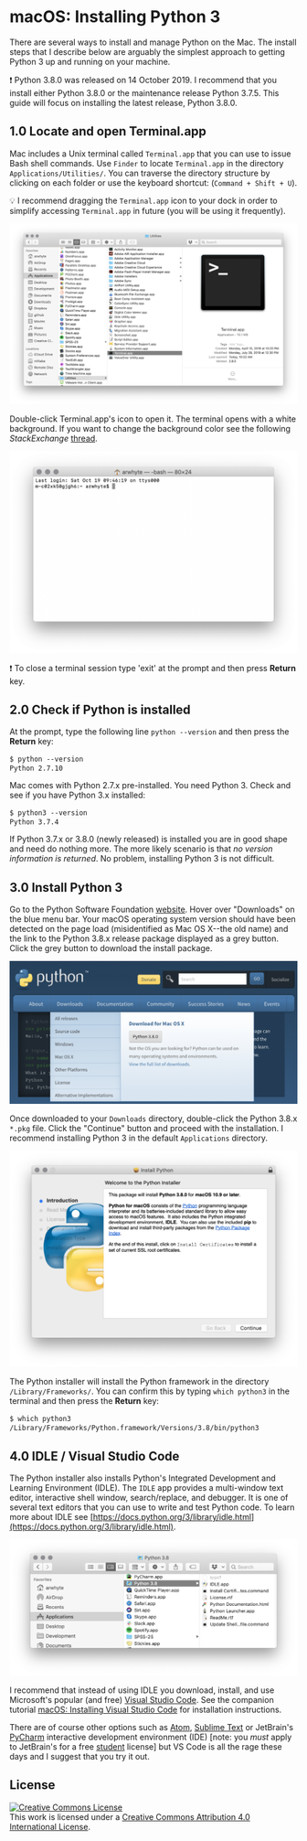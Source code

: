 # macOS: Installing Python 3
There are several ways to install and manage Python on the Mac. The install steps that I describe below are 
arguably the simplest approach to getting Python 3 up and running on your machine.

:exclamation: Python 3.8.0 was released on 14 October 2019. I recommend that you install either Python 3.8.0 or the maintenance release 
Python 3.7.5. This guide will focus on installing the latest release, Python 3.8.0.

## 1.0 Locate and open Terminal.app
Mac includes a Unix terminal called `Terminal.app` that you can use to issue Bash shell commands. Use `Finder` to locate 
`Terminal.app` in the directory `Applications/Utilities/`. You can traverse the directory structure by clicking on 
each folder or use the keyboard shortcut: (`Command + Shift + U`). 

:bulb: I recommend dragging the `Terminal.app` icon to your dock in order to simplify accessing `Terminal.app` in future 
(you will be using it frequently).

![Find Terminal.app](assets/mac-finder_application_utilities_terminal.png)

Double-click Terminal.app's icon to open it. The terminal opens with a white background. If you want to change the 
background color see the following _StackExchange_
[thread](https://apple.stackexchange.com/questions/92756/how-do-you-change-mac-terminal-theme-so-that-it-doesnt-go-back-to-basic-every).

![Open Terminal.app](assets/mac-terminal_screen.png)

:exclamation: To close a terminal session type 'exit' at the prompt and then press __Return__ key.

## 2.0 Check if Python is installed
At the prompt, type the following line `python --version` and then press the __Return__ key: 

```commandline
$ python --version
Python 2.7.10
```

Mac comes with Python 2.7.x pre-installed. You need Python 3. Check and see if you have Python 3.x installed:

```commandline
$ python3 --version
Python 3.7.4
```

If Python 3.7.x or 3.8.0 (newly released) is installed you are in good shape and need do nothing more. The more likely 
scenario is that _no version information is returned_. No problem, installing Python 3 is not difficult.

## 3.0 Install Python 3
Go to the Python Software Foundation [website](https://www.python.org). Hover over "Downloads" on the blue menu bar. Your 
macOS operating system version should have been detected on the page load (misidentified as Mac OS X--the old name) and
the link to the Python 3.8.x release package displayed as a grey button. Click the grey button to download the install 
package.

![Download Python from the Python Software Foundation](assets/python-download.png)

Once downloaded to your `Downloads` directory, double-click the Python 3.8.x `*.pkg` file. Click the "Continue" button 
and proceed with the installation. I recommend installing Python 3 in the default `Applications` directory.

![Python Installer](assets/python-installer.png)

The Python installer will install the Python framework in the directory `/Library/Frameworks/`. You can confirm this
by typing `which python3` in the terminal and then press the __Return__ key:

```commandline
$ which python3
/Library/Frameworks/Python.framework/Versions/3.8/bin/python3
```

## 4.0 IDLE / Visual Studio Code
The Python installer also installs Python's Integrated Development and Learning Environment (IDLE). The `IDLE` 
app provides a multi-window text editor, interactive shell window, search/replace, and debugger. It is one of several 
text editors that you can use to write and test Python code. To learn more about IDLE 
see [https://docs.python.org/3/library/idle.html](https://docs.python.org/3/library/idle.html).

![Python Installed](assets/python-install_dir.png)

I recommend that instead of using IDLE you download, install, and use Microsoft's popular (and free) 
[Visual Studio Code](https://code.visualstudio.com/). See the companion tutorial 
[macOS: Installing Visual Studio Code](mac-install_vscode_with_py_extension.md) for installation 
instructions. 

There are of course other options such as [Atom](https://atom.io/), 
[Sublime Text](http://www.sublimetext.com/) or JetBrain's [PyCharm](https://www.jetbrains.com/pycharm/) interactive 
development environment (IDE) \[note: you _must_ apply to JetBrain's for a free [student](https://www.jetbrains.com/student/) 
license\] but VS Code is all the rage these days and I suggest that you try it out.

## License
<a rel="license" href="http://creativecommons.org/licenses/by/4.0/"><img alt="Creative Commons License" style="border-width:0" src="https://i.creativecommons.org/l/by/4.0/88x31.png" /></a><br />This work is licensed under a <a rel="license" href="http://creativecommons.org/licenses/by/4.0/">Creative Commons Attribution 4.0 International License</a>.
